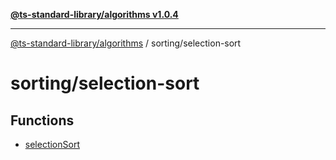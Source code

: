 [**@ts-standard-library/algorithms v1.0.4**](../../README.md)

***

[@ts-standard-library/algorithms](../../modules.md) / sorting/selection-sort

# sorting/selection-sort

## Functions

- [selectionSort](functions/selectionSort.md)
